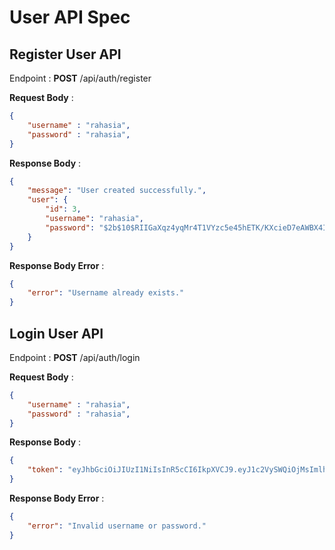 # User API Spec

## Register User API

Endpoint : **POST** /api/auth/register

**Request Body** :
```json
{
    "username" : "rahasia",
    "password" : "rahasia",
}
```

**Response Body** :
```json
{
    "message": "User created successfully.",
    "user": {
        "id": 3,
        "username": "rahasia",
        "password": "$2b$10$RIIGaXqz4yqMr4T1VYzc5e45hETK/KXcieD7eAWBX4IQAgQzS8l.a"
    }
}
```

**Response Body Error** :
```json
{
    "error": "Username already exists."
}
```

## Login User API

Endpoint : **POST** /api/auth/login

**Request Body** :
```json
{
    "username" : "rahasia",
    "password" : "rahasia",
}
```

**Response Body** :
```json
{
    "token": "eyJhbGciOiJIUzI1NiIsInR5cCI6IkpXVCJ9.eyJ1c2VySWQiOjMsImlhdCI6MTcwODUwNDA1MCwiZXhwIjoxNzA4NTQ3MjUwfQ.E0V0PFbzM08bNcRJ8d32Cqin8EiINqWLPuzdqwnMyec"
}
```

**Response Body Error** :
```json
{
    "error": "Invalid username or password."
}
```